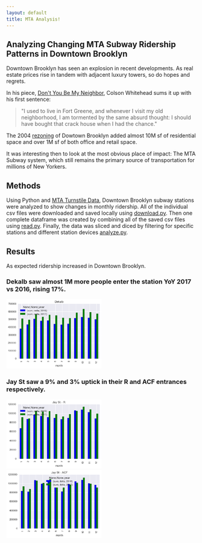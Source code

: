 ```yaml
---
layout: default
title: MTA Analysis!
---
```


## Analyzing Changing MTA Subway Ridership Patterns in Downtown Brooklyn

 Downtown Brooklyn has seen an explosion in recent developments. As real estate prices rise in tandem with adjacent luxury towers, so do hopes and regrets. 

In his piece, [Don't You Be My Neighbor](http://nymag.com/nymetro/realestate/urbandev/features/n_10289/), Colson Whitehead sums it up with his first sentence:

> "I used to live in Fort Greene, and whenever I visit my old neighborhood, I am tormented by the same absurd thought: I should have bought that crack house when I had the chance."

The 2004 [rezoning](https://www.brooklyn-usa.org/wp-content/uploads/2016/02/Downtown-Brooklyn-2004-Rezoning_Final.pdf) of Dowtown Brooklyn added almost 10M sf of residential space and over 1M sf of both office and retail space. 

It was interesting then to look at the most obvious place of impact: The MTA Subway system, which still remains the primary source of transportation for millions of New Yorkers. 


## Methods
 

 Using Python and [MTA Turnstile Data](http://web.mta.info/developers/turnstile.html), Downtown Brooklyn subway stations were analyzed to show changes in monthly ridership. All of the individual csv files were downloaded and saved locally using [download.py](https://github.com/IKOSTYUK/MTA-Project/blob/master/download.py). Then one complete dataframe was created by combining all of the saved csv files using [read.py](https://github.com/IKOSTYUK/MTA-Project/blob/master/read.py). Finally, the data was sliced and diced by filtering for specific stations and different station devices [analyze.py](https://github.com/IKOSTYUK/MTA-Project/blob/master/analyze.py).



## Results

As expected ridership increased in Downtown Brooklyn. 

### Dekalb saw almost 1M more people enter the station YoY 2017 vs 2016, rising 17%. 

<img src="/img/mta/deklab.png" height="50%" width="50%" class="inline"/>

### Jay St saw a 9% and 3% uptick in their R and ACF entrances respectively. 

<img src="/img/mta/jay-r.png" height="50%" width="50%" class="inline"/>
<img src="/img/mta/jay-acf.png" height="50%" width="50%" class="inline"/>



